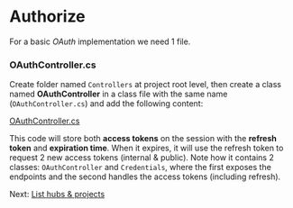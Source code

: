 # Authorize

For a basic *OAuth* implementation we need 1 file.

### OAuthController.cs

Create folder named `Controllers` at project root level, then create a class named **OAuthController** in a class file with the same name (`OAuthController.cs`) and add the following content:

[OAuthController.cs](_snippets/viewhubmodels/netcore/OAuthController.cs ':include :type=code csharp')

This code will store both **access tokens** on the session with the **refresh token** and **expiration time**. When it expires, it will use the refresh token to request 2 new access tokens (internal & public). Note how it contains 2 classes: `OAuthController` and `Credentials`, where the first exposes the endpoints and the second handles the access tokens (including refresh).

Next: [List hubs & projects](/datamanagement/hubs/readme)